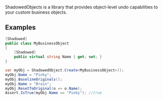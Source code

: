 ShadowedObjects is a library that provides object-level undo capabilities to
your custom business objects.

## Examples ##

```csharp
[Shadowed]
public class MyBusinessObject
{
    [Shadowed]
    public virtual string Name { get; set; }
}

var myObj = ShadowedObject.Create<MyBusinessObject>();
myObj.Name = "Pinky";
myObj.BaselineOriginals();
myObj.Name = "Brain";
myObj.ResetToOriginal(o => o.Name);
Assert.IsTrue(myObj.Name == "Pinky"); //true
```

